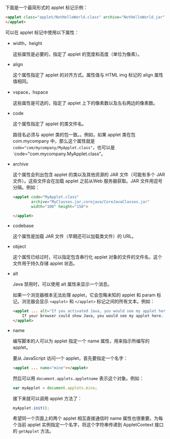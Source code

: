 下面是一个最简形式的 applet 标记示例：

```html
<applet class="applet/NotHelloWorld.class" archive="NotHelloWorld.jar" width="300" height="300">
</applet>
```

可以在 applet 标记中使用以下属性：

+ width，height

  这些属性是必要的，指定了 applet 的宽度和高度（单位为像素）。

+ align

  这个属性指定了 applet 的对齐方式。属性值与 HTML img 标记的 align 属性值相同。

+ vspace，hspace

  这些属性是可选的，指定了 applet 上下的像素数以及左右两边的像素数。

+ code

  这个属性指定了 applet 的类文件名。

  路径名必须与 applet 类的包一致。。例如，如果 applet 类在包 com.mycompany 中，那么这个属性就是 `code="com/mycompany/MyApplet.class"`，也可以是 `code="com.mycompany.MyApplet.class"。

+ archive

  这个属性会列出包含 applet 的类以及其他资源的 JAR 文件（可能有多个 JAR 文件）。这些文件会在加载 applet 之前从Web 服务器获取。JAR 文件用逗号分隔。例如：

  ```html
  <applet code="MyApplet.class"
          archive="MyClasses.jar,corejava/CoreJavaClasses.jar"
          width="100" height="150">
      
  </applet>
  ```

+ codebase

  这个属性是加载 JAR 文件（早期还可以加载类文件）的 URL。

+ object

  这个属性已经过时，可以指定包含串行化 applet 对象的文件的文件名，这个文件用于持久存储 applet 状态。

+ alt

  Java 禁用时，可以使用 alt 属性来显示一个消息。

  如果一个浏览器根本无法处理 applet，它会忽略未知的 applet 和 param 标记。浏览器会显示 `<applet>` 和 `</applet>` 标记之间的所有文本。例如：

  ```html
  <applet ... alt="If you activated Java, you would see my applet here">
      If your browser could show Java, you would see my applet here.
  </applet>
  ```

+ name

  编写脚本的人可以为 applet 指定一个 name 属性，用来指示所编写的 applet。

  要从 JavaScript 访问一个 applet，首先要指定一个名字：

  ```html
  <applet ... name="mine"></applet>
  ```

  然后可以用 `document.applets.appletname` 表示这个对象。例如：

  ```js
  var myApplet = document.applets.mine;
  ```

  接下来就可以调用 applet 方法了：

  ```js
  myApplet.init();
  ```

  希望同一个页面上的两个 applet 相互直接通信时 name 属性也很重要。为每个当前 applet 实例指定一个名字，将这个字符串传递到 AppletContext 接口的 `getApplet` 方法。